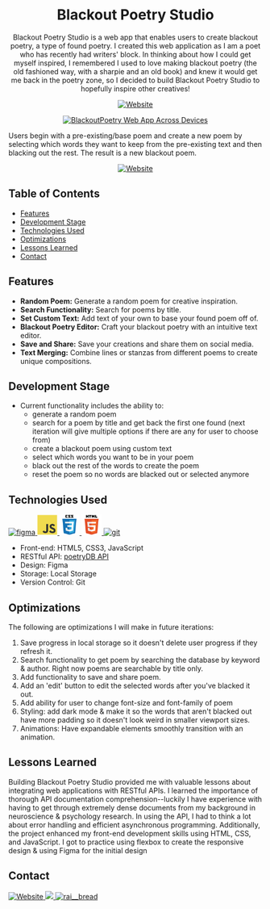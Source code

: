 <h1 align="center">Blackout Poetry Studio</h1>
<p align="center">
  Blackout Poetry Studio is a web app that enables users to create blackout poetry, a type of found poetry. I created this web application as I am a poet who has recently had writers' block. In thinking about how I could get myself inspired, I remembered I used to love making blackout poetry (the old fashioned way, with a sharpie and an old book) and knew it would get me back in the poetry zone, so I decided to build Blackout Poetry Studio to hopefully inspire other creatives!
</p>
<p align="center"> 
  <a href="https://blackout-poetry.netlify.app/" target="blank">
    <img src="https://img.shields.io/badge/Live_Website_Here-625095?&style=for-the-badge" alt="Website">
  </a>
</p>
<p align="center">
  <a href="https://blackout-poetry.netlify.app/" target="_blank">
    <img width="1307" alt="BlackoutPoetry Web App Across Devices" src="https://github.com/raisa-d/BlackoutPoetryStudio/assets/144272001/64c58799-963f-4aae-ac6a-112d46b01cbe">
  </a>
</p>
<p>Users begin with a pre-existing/base poem and create a new poem by selecting which words they want to keep from the pre-existing text and then blacking out the rest. The result is a new blackout poem.</p>

<p align="center"> 
  <a href="https://blackout-poetry.netlify.app/" target="blank">
    <img src="https://img.shields.io/badge/Live_Website_Here-625095?&style=for-the-badge" alt="Website">
  </a>
</p>

## Table of Contents
- [Features](#features)
- [Development Stage](#development-stage)
- [Technologies Used](#technologies-used)
- [Optimizations](#optimizations)
- [Lessons Learned](#lessons-learned)
- [Contact](#contact)

## Features
- **Random Poem:** Generate a random poem for creative inspiration.
- **Search Functionality:** Search for poems by title.
- **Set Custom Text:** Add text of your own to base your found poem off of.
- **Blackout Poetry Editor:** Craft your blackout poetry with an intuitive text editor.
- **Save and Share:** Save your creations and share them on social media.
- **Text Merging:** Combine lines or stanzas from different poems to create unique compositions.

## Development Stage 
- Current functionality includes the ability to: 
  - generate a random poem
  - search for a poem by title and get back the first one found (next iteration will give multiple options if there are any for user to choose from)
  - create a blackout poem using custom text
  - select which words you want to be in your poem
  - black out the rest of the words to create the poem
  - reset the poem so no words are blacked out or selected anymore

## Technologies Used
<a href="https://www.figma.com/" target="_blank" rel="noreferrer"> 
    <img src="https://www.vectorlogo.zone/logos/figma/figma-icon.svg" alt="figma" width="40" height="40"/> 
</a> 
<a href="https://developer.mozilla.org/en-US/docs/Web/JavaScript" target="_blank" rel="noreferrer"> 
    <img src="https://raw.githubusercontent.com/devicons/devicon/master/icons/javascript/javascript-original.svg" alt="javascript" width="40" height="40"/> 
</a> 
<a href="https://www.w3schools.com/css/" target="_blank" rel="noreferrer"> 
  <img src="https://raw.githubusercontent.com/devicons/devicon/master/icons/css3/css3-original-wordmark.svg" alt="css3" width="40" height="40"/> 
</a> 
<a href="https://www.w3.org/html/" target="_blank" rel="noreferrer"> 
  <img src="https://raw.githubusercontent.com/devicons/devicon/master/icons/html5/html5-original-wordmark.svg" alt="html5" width="40" height="40"/> 
</a> 
<a href="https://git-scm.com/" target="_blank" rel="noreferrer"> 
  <img src="https://www.vectorlogo.zone/logos/git-scm/git-scm-icon.svg" alt="git" width="40" height="40"/> 
</a>
<ul>
  <li>Front-end: HTML5, CSS3, JavaScript</li>
  <li>RESTful API: <a href="https://poetrydb.org/index.html" target="_blank">poetryDB API</a></li>
  <li>Design: Figma</li>
  <li>Storage: Local Storage</li>
  <li>Version Control: Git</li>
</ul>

## Optimizations
The following are optimizations I will make in future iterations:
<ol>
  <li>Save progress in local storage so it doesn't delete user progress if they refresh it.</li>
  <li>Search functionality to get poem by searching the database by keyword & author. Right now poems are searchable by title only.</li>
  <li>Add functionality to save and share poem.</li>
  <li>Add an 'edit' button to edit the selected words after you've blacked it out.</li>
  <li>Add ability for user to change font-size and font-family of poem</li>
  <li>Styling: add dark mode & make it so the words that aren't blacked out have more padding so it doesn't look weird in smaller viewport sizes.</li>
  <li>Animations: Have expandable elements smoothly transition with an animation.</li>
</ol>

## Lessons Learned
<p>Building Blackout Poetry Studio provided me with valuable lessons about integrating web applications with RESTful APIs. I learned the importance of thorough API documentation comprehension--luckily I have experience with having to get through extremely dense documents from my background in neuroscience & psychology research. In using the API, I had to think a lot about error handling and efficient asynchronous programming. Additionally, the project enhanced my front-end development skills using HTML, CSS, and JavaScript. I got to practice using flexbox to create the responsive design & using Figma for the initial design</p>

## Contact
<p> 
  <a href="https://rai-dorzback.netlify.app/" target="blank">
    <img src="https://img.shields.io/badge/Website-563d7c?&style=for-the-badge" alt="Website">
  </a>
  <a href="https://www.linkedin.com/in/raisa-d/">
    <img src="https://img.shields.io/badge/LinkedIn-046E6D?logo=linkedin&style=for-the-badge">
  </a>
  <a href="https://twitter.com/rai__bread" target="blank">
    <img src="https://img.shields.io/badge/Twitter-563d7c?logo=twitter&style=for-the-badge&logoColor=white" alt="rai__bread" />
  </a> 
</p>
